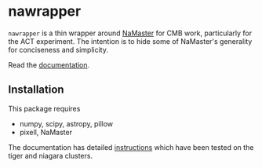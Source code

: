 # nawrapper

`nawrapper` is a thin wrapper around [NaMaster](https://github.com/LSSTDESC/NaMaster) for CMB work, particularly for the ACT experiment. The intention is to hide some of NaMaster's generality for conciseness and simplicity.

Read the [documentation](http://physics.princeton.edu/~zequnl/nawrapper/index.html).

## Installation

This package requires
* numpy, scipy, astropy, pillow
* pixell, NaMaster

The documentation has detailed [instructions](http://physics.princeton.edu/~zequnl/nawrapper/usage/installation.html) which have been tested on the tiger and niagara clusters.
